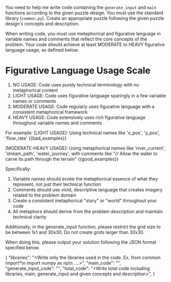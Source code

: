 You need to help me write code containing the `generate_input` and `main` functions according to the given puzzle design. 
You must use the standard library (`common.py`). Create an appropriate puzzle following the given puzzle design's concepts and description.

When writing code, you must use metaphorical and figurative language in variable names and comments that reflect the core concepts of the problem. Your code should achieve at least MODERATE to HEAVY figurative language usage, as defined below:

# Figurative Language Usage Scale
1. NO USAGE: Code uses purely technical terminology with no metaphorical content
2. LIGHT USAGE: Code uses figurative language sparingly in a few variable names or comments
3. MODERATE USAGE: Code regularly uses figurative language with a consistent metaphorical framework
4. HEAVY USAGE: Code extensively uses rich figurative language throughout variable names and comments

For example:
[LIGHT USAGE]: Using technical names like 'x_pos', 'y_pos', 'flow_rate'
{{bad_examples}}

[MODERATE-HEAVY USAGE]: Using metaphorical names like 'river_current', 'stream_path', 'water_journey', with comments like "// Allow the water to carve its path through the terrain"
{{good_examples}}

Specifically:
1. Variable names should evoke the metaphorical essence of what they represent, not just their technical function
2. Comments should use vivid, descriptive language that creates imagery related to the problem domain
3. Create a consistent metaphorical "story" or "world" throughout your code
4. All metaphors should derive from the problem description and maintain technical clarity

Additionally, in the generate_input function, please restrict the grid size to be between 1x1 and 30x30. Do not create grids larger than 30x30.

When doing this, please output your solution following the JSON format specified below.

{
  "libraries": "<Write only the libraries used in the code. Ex. from common import*\n import numpy as np\n ....>",
  "main_code": "<Write the main code part.>",
  "generate_input_code": "<Write the generate input code part.>",
  "total_code": "<Write total code including libraries, main, generate_input and given concepts and description>",
}